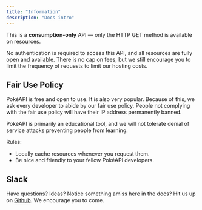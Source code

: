 ```yaml
---
title: "Information"
description: "Docs intro"
---
```


This is a **consumption-only** API — only the HTTP GET method is available on resources.

No authentication is required to access this API, and all resources are fully open and available. There is no cap on fees, but we still encourage you to limit the frequency of requests to limit our hosting costs.

## Fair Use Policy
PokéAPI is free and open to use. It is also very popular. Because of this, we ask every developer to abide by our fair use policy. People not complying with the fair use policy will have their IP address permanently banned.

PokéAPI is primarily an educational tool, and we will not tolerate denial of service attacks preventing people from learning.

Rules:

- Locally cache resources whenever you request them.
- Be nice and friendly to your fellow PokéAPI developers.


## Slack
Have questions? Ideas? Notice something amiss here in the docs? Hit us up on [Github](https://github.com/MarcoBardalesRodriguez/docs-api-movies/issues). We encourage you to come.



